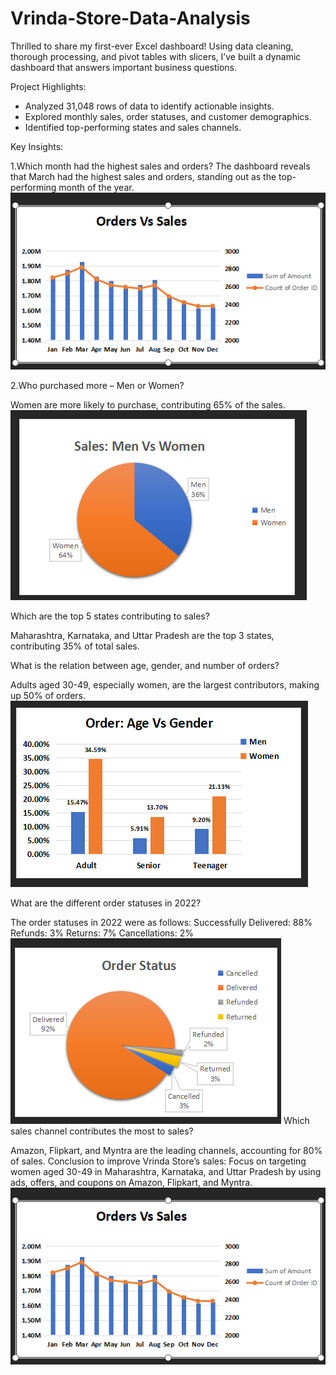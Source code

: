 # Vrinda-Store-Data-Analysis

Thrilled to share my first-ever Excel dashboard! Using data cleaning, thorough processing, and pivot tables with slicers, I’ve built a dynamic dashboard that answers important business questions.

Project Highlights:
- Analyzed 31,048 rows of data to identify actionable insights.
- Explored monthly sales, order statuses, and customer demographics.
- Identified top-performing states and sales channels.


Key Insights:

1.Which month had the highest sales and orders?
  The dashboard reveals that March had the highest sales and orders, standing out as the top-performing month of the year. ![image alt](https://github.com/ArjunKasargod/Vrinda-Store-Data-Analysis/blob/main/Order%20vs%20sales.png?raw=true)

  
  
2.Who purchased more – Men or Women?

Women are more likely to purchase, contributing 65% of the sales.
![image alt](https://github.com/ArjunKasargod/Vrinda-Store-Data-Analysis/blob/main/Men%20vs%20Women.png?raw=true)

Which are the top 5 states contributing to sales?

Maharashtra, Karnataka, and Uttar Pradesh are the top 3 states, contributing 35% of total sales.

What is the relation between age, gender, and number of orders?

Adults aged 30-49, especially women, are the largest contributors, making up 50% of orders.
![image alt](https://github.com/ArjunKasargod/Vrinda-Store-Data-Analysis/blob/main/Age%20vs%20Gender.png?raw=true)

What are the different order statuses in 2022?

The order statuses in 2022 were as follows:
Successfully Delivered: 88%
Refunds: 3%
Returns: 7%
Cancellations: 2%
![image alt](https://github.com/ArjunKasargod/Vrinda-Store-Data-Analysis/blob/main/Order%20Status.png?raw=true)
Which sales channel contributes the most to sales?

Amazon, Flipkart, and Myntra are the leading channels, accounting for 80% of sales.
Conclusion to improve Vrinda Store’s sales:
Focus on targeting women aged 30-49 in Maharashtra, Karnataka, and Uttar Pradesh by using ads, offers, and coupons on Amazon, Flipkart, and Myntra.
![image alt](https://github.com/ArjunKasargod/Vrinda-Store-Data-Analysis/blob/main/Order%20vs%20sales.png?raw=true)
